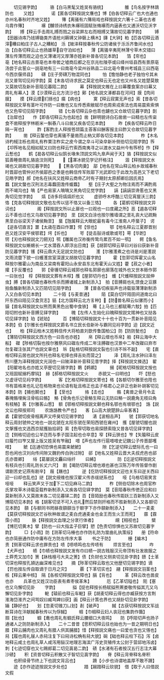 <!-- { "loadSidebar": true } -->
　　切见锡字韵】　　　骆【白马黑髦又姓吴有骆统】　　　　　雒【鸟名按字林鵋防也
　　又姓】　　　　诺【匿各切释按説文譍也】博【伯各切释云广也大也通也亦州名春秋时齐地又姓】
　　簙【离骚有六簙局戏也释按説文六箸十二棊也古者乌胄作簙】　　　　襮【黼领诗绣衣朱襮班固赋张脩襮而内逼表也又逋沃切见沃字韵】　　搏【释云手击周礼搏而戮之谷梁屛左右而相搏又蒲故切见暮字韵】　　　镈【田器诗庤乃钱镈锄类齐语抢刈耨镈又钟磬上横木】鑮【大钟】粕【匹各切释云酒滓糟曰粕庄子古人之糟粕】　泺【陂泽释按春秋传公防诸侯于泺泺齐鲁间水也】泊【白各切释云止也扬雄草自守泊如也】　　薄【离骚辛夷死林薄兮草木交错曰薄左传薄而观之迫也又薄诸河又厚薄亦姓新补普各切见本韵】　　箔【帘也】　　　亳【地名释云古景亳也本帝喾之墟商后都之在京兆杜陵亭或曰绛州垣县西有景原亳汤尝于此誓众一説亳地有三一曰南亳今梁州谷熟县二曰北亳今曹州考城县三曰西亳今西京偃师县】　　礴【庄子旁礴万物混同也】
　　怕【憺怕静也老子独怕兮其未兆又普驾切见祃字韵】莫【末各切诗求民之莫定也释云无也定也又州名又姓楚莫敖又莫故切及新补音陌见暮陌二韵】　　　幕【释按説文帷在上曰幕覆食案亦曰幕又周礼有幕人】漠【沙漠释云北方流沙也】鄚【地名説文涿都县在河间】膜【肉间膜】　　摸【释云摸扪搎也】瘼【病也】　　　寞【释云寂寞无声也】索【昔各切释按説文草有茎叶可作防一曰散也又左传悉索敝赋尽也周索戎索法也周易震索索惧也又色窄切见陌字韵】　　　错【七各切释云杂也乖也鑢也又仓故切见暮字韵】剒【治犀也】　　作【即各切释云为也起也】凿【鲜明貌诗白石凿凿一曰精也左传粢食不凿释按字林粝米一觓舂八斗曰凿又疾各切见本韵】　　　昨【疾各切释云昨日隔一宵也】　　　酢【客酌主人释按苍颉篇主荅客曰酬客报主曰酢又仓故切见暮字韵】
　　凿【释云錾也穿也离骚不量凿而止枘又即各切见本韵】　　　　柞【木名诗杓棫注栎也周礼有柞栗注柞实之皮今谓之皁斗可染皁新补侧伯切见陌字韵】筰【卭筰地名见相如赋又曰防也释云竹索西南夷寻之以渡水又益州今有筰桥】怍【释云慙也】　　鹤【曷各切释云似鹄长喙朱顶説文鸣九臯声闻于天】貉【释按説文似狐善睡兽周礼貉逾汶则死】　　【凙冰貌见学记扞格注】
　　涸【释按説文水竭也又胡故切见暮字韵】　　【黑各切肉羮】　鄗【地名在常山释云柏乡故城春秋时晋鄗也管仲对齐侯鄗邑之黍是也韩信传军败鄗下光武即位于此改为高邑又下老切见皓字韵】郝【地名在扶风又姓释云商帝乙时有子期封太原郝卿后因氏焉】　　　蠚【説文螫也汉刑法志毒蠚田澹传蝮蠚】　　壑【庄子大壑之为物注焉而不满酌焉而不竭沟也】嗃【严也易家人嗃嗃又黑角切见觉字韵】　　謞【謞謞崇谗慝也又黑角切见觉字韵】　　熇【诗多将熇熇炽也又
　　虚骄呼木呼酷三切见宵屋沃三韵】　　　　恪【克各切释按説文敬也左传以惩不恪又以备三恪】
　　各【葛鹤切释按説文异词也】　　　　　阁【释按説文所以止扉也一曰观也一曰庋藏之所】恶【遏各切释云不善也过也又乌故切见暮字韵】　垩【説文白涂也按尔雅墙谓之垩礼丧大记疏黝黑垩白谷梁天子诸侯黝垩】　蝁【虺属释云大眼蛇最有毒今江淮南人呼蝁子】　谔【逆各切直言】噩【太歳在酉曰作噩】愕【惊也】　　　鄂【地名释云江夏郡晋别邑又姓汉安平侯鄂君】堮【圻也】　　　咢【徒击鼔诗或歌或咢】萼【华跗】　　　锷【刃也释按説文刀劒刃】鹗【雕属也汉祢衡传鸷鸟累百不如一鹗】　　鳄【鱼名释按説文似蜥蜴长一丈水潜吞人即浮出日南】获【胡郭切释云草曰刈谷曰获新补音防见暮字韵】镬【释云鼎大无足説文防也】
　　濩【尔雅濩煮之也诗是刈是濩説文雨流霤下貌一曰蠖濩宫室深邃又胡故切见暮字韵】
　　霍【忽郭切挥霍又山名释按尔雅霍山为南岳又梁南有霍阳山永安县东北有霍天山又姓】藿【菽之小者】　　攉【手反覆也】　　郭【骨镬切释云城郭也释名郭廓也廓落在城外也又世本鲧作郭一曰张也】　椁【释按説文葬有木椁】雘【屋郭切丹也】　蠖【尺蠖释按説文屈伸虫】膊【普各切磔也春秋传杀而膊诸城上新制添入】　拍【音膊肩也礼馈食之豆豚拍鱼醢新制添入又匹陌切见陌字韵】　　　薄【普各切疾驱声也诗载驱薄薄新制添入又白各切见本韵】
　　二十陌【与麦昔通】
　　陌【莫白切阡陌田间道南北曰阡东西曰陌见汉食货志】貊【北方国释云北方豸种】【防兽名释云似骡而小】貘【兽名释按説文似熊而黄黑色出蜀中食铁】　蓦【上马也三都赋蓦六駮】拍【匹陌切拊也新补音膊见铎字韵】　　　魄【左传人生始化曰魄释按説文隂神也又挞各切见铎字韵】珀【琥珀】　　　百【博陌切释按説文十十也十百为一贯新补音陌见本韵】伯【尔雅长也释按説文爵名书立民长伯新补与霸同见祃字韵】迫【説文近也】　　柏【释云柏木又姓韩信传大将柏直刘歆传鲁国柏公】防【防防甃也】　　白【薄陌切释按説文西方色一曰告也亦姓】　　帛【释云缯也币帛】舶【释云海中大船】　磔【陟格切裂也按尔雅祭风曰磔左传成二年注膊磔也汉景中二年改磔曰弃市勿复磔注张其尸也説文辜也】　坼【耻格切释按説文裂也引诗不坼不副】　　宅【直格切释云居也説文所托也释名宅择也择吉处而营之】　　　泽【周礼注水钟曰泽左传川壅为泽释按説文光润也一曰陂泽新补音释见昔字韵】择【释按説文捒选】　翟【阳翟地名也亦姓又亭歴切见锡字韵】鸅【鹈鹕】　　　搦【昵格切释按説文按也又班固赋搦朽摩钝】　赫【郝格切释按説文火
　　赤貌又一曰明也】　　吓【怒也又虚讶切见祃字韵】　　　　客【乞格切释按説文寄也】格【各额切尔雅至也陞也书有苗格来也礼记在格物来也论语有耻且格正也孟子格君心之非正也新补胡客切见本韵】防【捕也鬭也】　　【至也】　　　挌【击也】　　　骼【禽兽之骨月令孟春掩骼埋胔注骨枯曰骼】　觡【骨角也乐记骨觡生释云无防曰觡一説鹿角无枝曰角有枝觡】茖【尔雅茖山葱】　额【鄂格切释按説文颡也释名鄂也有垠鄂也】　詻【説文讼也释按郑司
　　农詻詻教令严也】　　峉【山高大貌楚辞山阜峉峉】　　　　砉【霍虢切皮骨相离声又呼狊切见锡字韵】　　湱【波相击声】　　虢【郭获切地名释云周封虢仲之地也一説北虢在太阳东虢在荣阳西虢在雍州】　擭【屋虢切握也説文搫擭也文选西京赋擭胎拾卵】索【色窄切取也易探赜索隐又昔各切见铎字韵】　迮【侧格切迫也公羊迮而与季子国注起也仓卒意】窄【释云狭也】笮【矢箙释云皮曰箙竹曰笮又屋上版又姓吴有笮融】　唶【声也左传行扈唶唶史记魏公子传晋鄙嚄唶】
　　虩【迄通切恐惧也易震来虩虩】　　　　　隙【乞逆切释云壁际孔也一曰怨也闲也汉刘向传间隙又魏豹传白驹过隙】　郤【地名又姓释云晋大夫叔虎邑也郤氏亦晋卿】　　绤【葛屡説文麤曰绤纤
　　曰絺】　　　　　防【讫逆切释按説文有枝兵也引周礼防长丈六尺】　剧【竭防切释云增也艰也甚也汉陈万年传笞督作剧谓剧苦史记燕有剧辛】　屐【屩也】　　　逆【仡防切释按説文迎也关东曰逆关西曰迎一曰却也乱也】縌【説文绶维也按汉翟义传赤绂縌系也】　　哑【乌格切易笑言哑哑
　　释云笑声又于加下二切见麻马二韵】　　　　柞【侧伯切除木也周官柞氏掌攻草木诗载芟载柞新制添入又疾各切见铎字韵】　莫【音陌春秋传徳正应和曰莫新制添入又莫故末各二切见暮铎二韵】百【音陌励也春秋传距跃三百新制添入又博陌切见本韵】格【胡客切坚不可入也礼然后禁则扞格而不胜新制添入又各额切见本韵】　頟【与额同书罔昼夜頟頟当于额字下亦作頟新制添入】　　二十一麦麦【莫获切释按説文芒谷秋种故谓之麦白虎通麦金也金王而生火王而死】　　霡【霡霂小雨】
　　脉【释按説文血理之分衺行体者】　　　　　覛【相视也】　　　檗【博厄切黄木】擘【防也一曰大指孟子巨擘】愬【色责切惊惧也又苏故切见暮字韵】　　　□【小雨】防【测革切马棰也亦作防礼防为筮曲礼执策绥】　　册【符命也亦简册通作防中庸布在方防左传序大事
　　书之于防】　　　　栅【编木】　　　　责【侧革切释云求也罪责也】啧【啧啧鸣也左传啧有
　　烦言至也】　　　　咋【犬声也】　　帻【巾帻也释按説文发有巾曰帻一説古贱服汉元帝顶有壮发故服之土莽秃又加巾】箦【牀栈檀弓大夫之箦】债【负财也又侧卖切见卦字韵】赜【士革切深也释按孔頴达幽深难见也】　　摘【陟革切释云取也又他歴切见锡字韵】谪【罚也按左传自取谪于日月之灾】　　　覈【下革切实也】　翮【释按説文羽茎也】核【释云果中核】　隔【各核切释按説文障也】膈【肓也】　　　革【释云改也兽皮也亦
　　兵革也又姓汉功臣表有煮枣侯革朱】　　　　厄【乙革切隘也】　阨【塞也又乌懈切见卦
　　字韵】　　　　搤【捉也释按长杨赋搤熊罴娄敬传搤其亢又乌懈切见卦字韵】
　　軶【辕前也释云车軶】获【胡麦切释云得也亦臧获按方言荆淮海岱淮齐之间骂奴曰臧骂婢曰获】画【释云计策也界也又胡卦切见卦字韵】　　婳【静好也】　　划【忽麦切锥刀凵划】剨【破声】　　　馘【古获切释按説文军战断耳诗在泮献馘春秋传以为俘馘】
　　帼【巾帼释云妇人丧冠也集韵作簂】　　　掴【批也】　　　蝈【鼃也周礼有蝈氏释云腰细口大夜鸣】　　防【呼陌切声也扬子通诸人之防防新制添入】　　二十二昔昔【思积切释云往也始也为一昔之期明日也】　腊【释云脯肉也又周礼有腊人供其脯腊】惜【释按説文痛也一曰爱也贪也又悋也】　　舄【履也周礼屦人赤舄注复下曰舄诗松桷有舄大貌】磶【础也释云柱下石】泻【卤地释云咸土也周礼草人咸泻用貆汉地理志海滨广泻史货殖传太公封于营邱地泻卤】　　　刺【七迹切穿也又七赐郎葛二切见寘曷二韵】　碛【水渚有石者按汉五行志注大幕沙碛】　　积【资昔切释云积散又子智切见寘字韵】　　脊【释云背脊释名脊积
　　也积续骨节终上下也説文背吕也】　　　　蹐【小步也诗谓地盖厚不敢不蹐】
　　迹【亦作迹迹按説文步处也】　　　　踖【踧踖释云钦貌】　借【取于人曰借説文假
